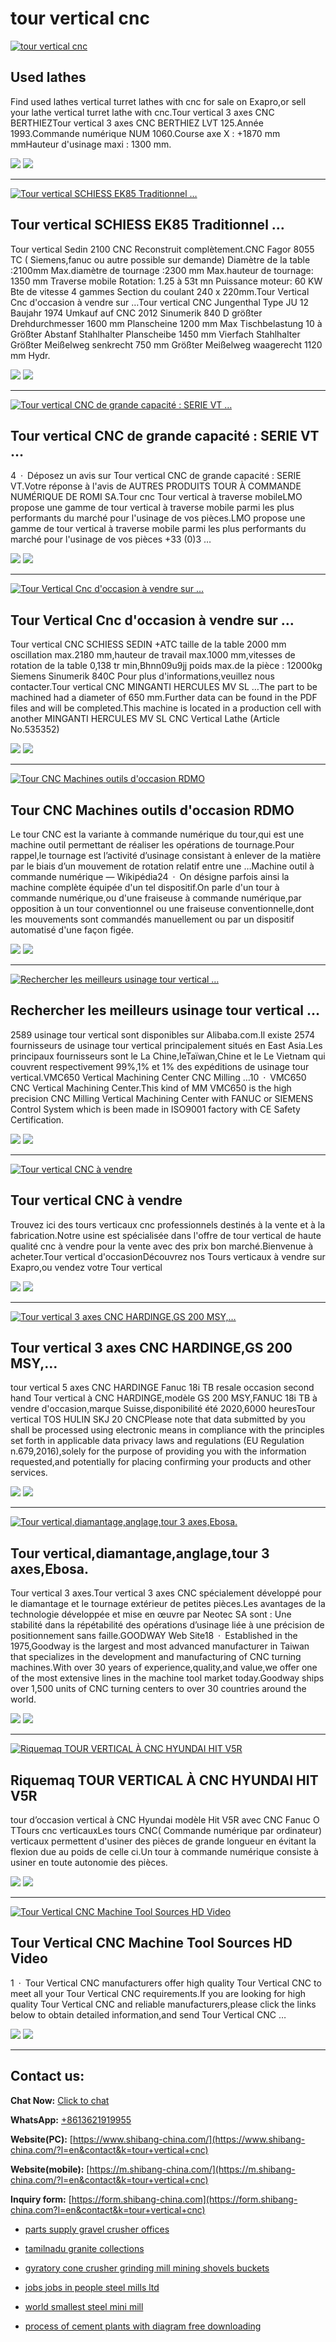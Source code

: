 # tour vertical cnc

<a href="https://swt.shibang-china.com/?l=en&img&k=tour+vertical+cnc" target="_blank">![tour vertical cnc](http://static.shibang-china.com/all-800x300/334.jpg)</a>

## Used lathes
Find used lathes vertical turret lathes with cnc for sale on Exapro,or sell your lathe vertical turret lathe with cnc.Tour vertical 3 axes CNC BERTHIEZTour vertical 3 axes CNC BERTHIEZ LVT 125.Ann&#233;e 1993.Commande num&#233;rique NUM 1060.Course axe X : +1870 mm mmHauteur d'usinage maxi : 1300 mm.


<a href="https://whatsapp.shibangsoft.com/WhatsApp.php" target="_blank" title="WhatsApp">![](http://static.shibang-china.com/icon/whatsapp.png)</a> <a href="https://swt.shibang-china.com/?l=en&icon&k=tour+vertical+cnc" target="_blank">![](http://static.shibang-china.com/icon/chat-en.png)</a>

---

<a href="https://swt.shibang-china.com/?l=en&img&k=tour+vertical+cnc" target="_blank">![Tour vertical SCHIESS EK85 Traditionnel …](http://static.shibang-china.com/all-800x300/674.jpg)</a>

## Tour vertical SCHIESS EK85 Traditionnel …
Tour vertical Sedin 2100 CNC Reconstruit compl&#232;tement.CNC Fagor 8055 TC ( Siemens,fanuc ou autre possible sur demande) Diam&#232;tre de la table :2100mm Max.diam&#232;tre de tournage :2300 mm Max.hauteur de tournage: 1350 mm Traverse mobile Rotation: 1.25 &#224; 53t mn Puissance moteur: 60 KW Bte de vitesse 4 gammes Section du coulant 240 x 220mm.Tour Vertical Cnc d'occasion &#224; vendre sur …Tour vertical CNC Jungenthal Type JU 12 Baujahr 1974 Umkauf auf CNC 2012 Sinumerik 840 D gr&#246;&#223;ter Drehdurchmesser 1600 mm Planscheine 1200 mm Max Tischbelastung 10 &#224; Gr&#246;&#223;ter Abstanf Stahlhalter Planscheibe 1450 mm Vierfach Stahlhalter Gr&#246;&#223;ter Mei&#223;elweg senkrecht 750 mm Gr&#246;&#223;ter Mei&#223;elweg waagerecht 1120 mm Hydr.


<a href="https://whatsapp.shibangsoft.com/WhatsApp.php" target="_blank" title="WhatsApp">![](http://static.shibang-china.com/icon/whatsapp.png)</a> <a href="https://swt.shibang-china.com/?l=en&icon&k=tour+vertical+cnc" target="_blank">![](http://static.shibang-china.com/icon/chat-en.png)</a>

---

<a href="https://swt.shibang-china.com/?l=en&img&k=tour+vertical+cnc" target="_blank">![Tour vertical CNC de grande capacit&#233; : SERIE VT …](http://static.shibang-china.com/all-800x300/327.jpg)</a>

## Tour vertical CNC de grande capacit&#233; : SERIE VT …
4&ensp;&#0183;&ensp;D&#233;posez un avis sur Tour vertical CNC de grande capacit&#233; : SERIE VT.Votre r&#233;ponse &#224; l'avis de AUTRES PRODUITS TOUR &#192; COMMANDE NUM&#201;RIQUE DE ROMI SA.Tour cnc Tour vertical &#224; traverse mobileLMO propose une gamme de tour vertical &#224; traverse mobile parmi les plus performants du march&#233; pour l'usinage de vos pi&#232;ces.LMO propose une gamme de tour vertical &#224; traverse mobile parmi les plus performants du march&#233; pour l'usinage de vos pi&#232;ces +33 (0)3 …


<a href="https://whatsapp.shibangsoft.com/WhatsApp.php" target="_blank" title="WhatsApp">![](http://static.shibang-china.com/icon/whatsapp.png)</a> <a href="https://swt.shibang-china.com/?l=en&icon&k=tour+vertical+cnc" target="_blank">![](http://static.shibang-china.com/icon/chat-en.png)</a>

---

<a href="https://swt.shibang-china.com/?l=en&img&k=tour+vertical+cnc" target="_blank">![Tour Vertical Cnc d'occasion &#224; vendre sur …](http://static.shibang-china.com/all-800x300/34.jpg)</a>

## Tour Vertical Cnc d'occasion &#224; vendre sur …
Tour vertical CNC SCHIESS SEDIN +ATC taille de la table 2000 mm oscillation max.2180 mm,hauteur de travail max.1000 mm,vitesses de rotation de la table 0,138 tr min,Bhnn09u9jj poids max.de la pi&#232;ce : 12000kg Siemens Sinumerik 840C Pour plus d'informations,veuillez nous contacter.Tour vertical CNC MINGANTI HERCULES MV SL …The part to be machined had a diameter of 650 mm.Further data can be found in the PDF files and will be completed.This machine is located in a production cell with another MINGANTI HERCULES MV SL CNC Vertical Lathe (Article No.535352)


<a href="https://whatsapp.shibangsoft.com/WhatsApp.php" target="_blank" title="WhatsApp">![](http://static.shibang-china.com/icon/whatsapp.png)</a> <a href="https://swt.shibang-china.com/?l=en&icon&k=tour+vertical+cnc" target="_blank">![](http://static.shibang-china.com/icon/chat-en.png)</a>

---

<a href="https://swt.shibang-china.com/?l=en&img&k=tour+vertical+cnc" target="_blank">![Tour CNC Machines outils d'occasion RDMO](http://static.shibang-china.com/all-800x300/1313.jpg)</a>

## Tour CNC Machines outils d'occasion RDMO
Le tour CNC est la variante &#224; commande num&#233;rique du tour,qui est une machine outil permettant de r&#233;aliser les op&#233;rations de tournage.Pour rappel,le tournage est l’activit&#233; d’usinage consistant &#224; enlever de la mati&#232;re par le biais d’un mouvement de rotation relatif entre une …Machine outil &#224; commande num&#233;rique — Wikip&#233;dia24&ensp;&#0183;&ensp;On d&#233;signe parfois ainsi la machine compl&#232;te &#233;quip&#233;e d'un tel dispositif.On parle d'un tour &#224; commande num&#233;rique,ou d'une fraiseuse &#224; commande num&#233;rique,par opposition &#224; un tour conventionnel ou une fraiseuse conventionnelle,dont les mouvements sont command&#233;s manuellement ou par un dispositif automatis&#233; d'une fa&#231;on fig&#233;e.


<a href="https://whatsapp.shibangsoft.com/WhatsApp.php" target="_blank" title="WhatsApp">![](http://static.shibang-china.com/icon/whatsapp.png)</a> <a href="https://swt.shibang-china.com/?l=en&icon&k=tour+vertical+cnc" target="_blank">![](http://static.shibang-china.com/icon/chat-en.png)</a>

---

<a href="https://swt.shibang-china.com/?l=en&img&k=tour+vertical+cnc" target="_blank">![Rechercher les meilleurs usinage tour vertical …](http://static.shibang-china.com/all-800x300/462.jpg)</a>

## Rechercher les meilleurs usinage tour vertical …
2589 usinage tour vertical sont disponibles sur Alibaba.com.Il existe 2574 fournisseurs de usinage tour vertical principalement situ&#233;s en East Asia.Les principaux fournisseurs sont le La Chine,leTa&#239;wan,Chine et le Le Vietnam qui couvrent respectivement 99%,1% et 1% des exp&#233;ditions de usinage tour vertical.VMC650 Vertical Machining Center CNC Milling …10&ensp;&#0183;&ensp;VMC650 CNC Vertical Machining Center.This kind of MM VMC650 is the high precision CNC Milling Vertical Machining Center with FANUC or SIEMENS Control System which is been made in ISO9001 factory with CE Safety Certification.


<a href="https://whatsapp.shibangsoft.com/WhatsApp.php" target="_blank" title="WhatsApp">![](http://static.shibang-china.com/icon/whatsapp.png)</a> <a href="https://swt.shibang-china.com/?l=en&icon&k=tour+vertical+cnc" target="_blank">![](http://static.shibang-china.com/icon/chat-en.png)</a>

---

<a href="https://swt.shibang-china.com/?l=en&img&k=tour+vertical+cnc" target="_blank">![Tour vertical CNC &#224; vendre](http://static.shibang-china.com/all-800x300/346.jpg)</a>

## Tour vertical CNC &#224; vendre
Trouvez ici des tours verticaux cnc professionnels destin&#233;s &#224; la vente et &#224; la fabrication.Notre usine est sp&#233;cialis&#233;e dans l'offre de tour vertical de haute qualit&#233; cnc &#224; vendre pour la vente avec des prix bon march&#233;.Bienvenue &#224; acheter.Tour vertical d'occasionD&#233;couvrez nos Tours verticaux &#224; vendre sur Exapro,ou vendez votre Tour vertical


<a href="https://whatsapp.shibangsoft.com/WhatsApp.php" target="_blank" title="WhatsApp">![](http://static.shibang-china.com/icon/whatsapp.png)</a> <a href="https://swt.shibang-china.com/?l=en&icon&k=tour+vertical+cnc" target="_blank">![](http://static.shibang-china.com/icon/chat-en.png)</a>

---

<a href="https://swt.shibang-china.com/?l=en&img&k=tour+vertical+cnc" target="_blank">![Tour vertical 3 axes CNC HARDINGE,GS 200 MSY,…](http://static.shibang-china.com/all-800x300/258.jpg)</a>

## Tour vertical 3 axes CNC HARDINGE,GS 200 MSY,…
tour vertical 5 axes CNC HARDINGE Fanuc 18i TB resale occasion second hand Tour vertical &#224; CNC HARDINGE,mod&#232;le GS 200 MSY,FANUC 18i TB &#224; vendre d'occasion,marque Suisse,disponibilit&#233; &#233;t&#233; 2020,6000 heuresTour vertical TOS HULIN SKJ 20 CNCPlease note that data submitted by you shall be processed using electronic means in compliance with the principles set forth in applicable data privacy laws and regulations (EU Regulation n.679,2016),solely for the purpose of providing you with the information requested,and potentially for placing confirming your products and other services.


<a href="https://whatsapp.shibangsoft.com/WhatsApp.php" target="_blank" title="WhatsApp">![](http://static.shibang-china.com/icon/whatsapp.png)</a> <a href="https://swt.shibang-china.com/?l=en&icon&k=tour+vertical+cnc" target="_blank">![](http://static.shibang-china.com/icon/chat-en.png)</a>

---

<a href="https://swt.shibang-china.com/?l=en&img&k=tour+vertical+cnc" target="_blank">![Tour vertical,diamantage,anglage,tour 3 axes,Ebosa.](http://static.shibang-china.com/all-800x300/542.jpg)</a>

## Tour vertical,diamantage,anglage,tour 3 axes,Ebosa.
Tour vertical 3 axes.Tour vertical 3 axes CNC sp&#233;cialement d&#233;velopp&#233; pour le diamantage et le tournage ext&#233;rieur de petites pi&#232;ces.Les avantages de la technologie d&#233;velopp&#233;e et mise en œuvre par Neotec SA sont : Une stabilit&#233; dans la r&#233;p&#233;tabilit&#233; des op&#233;rations d’usinage li&#233;e &#224; une pr&#233;cision de positionnement sans faille.GOODWAY Web Site18&ensp;&#0183;&ensp;Established in the 1975,Goodway is the largest and most advanced manufacturer in Taiwan that specializes in the development and manufacturing of CNC turning machines.With over 30 years of experience,quality,and value,we offer one of the most extensive lines in the machine tool market today.Goodway ships over 1,500 units of CNC turning centers to over 30 countries around the world.


<a href="https://whatsapp.shibangsoft.com/WhatsApp.php" target="_blank" title="WhatsApp">![](http://static.shibang-china.com/icon/whatsapp.png)</a> <a href="https://swt.shibang-china.com/?l=en&icon&k=tour+vertical+cnc" target="_blank">![](http://static.shibang-china.com/icon/chat-en.png)</a>

---

<a href="https://swt.shibang-china.com/?l=en&img&k=tour+vertical+cnc" target="_blank">![Riquemaq TOUR VERTICAL &#192; CNC HYUNDAI HIT V5R](http://static.shibang-china.com/all-800x300/3.jpg)</a>

## Riquemaq TOUR VERTICAL &#192; CNC HYUNDAI HIT V5R
tour d’occasion vertical &#224; CNC Hyundai mod&#232;le Hit V5R avec CNC Fanuc O TTours cnc verticauxLes tours CNC( Commande num&#233;rique par ordinateur) verticaux permettent d'usiner des pi&#232;ces de grande longueur en &#233;vitant la flexion due au poids de celle ci.Un tour &#224; commande num&#233;rique consiste &#224; usiner en toute autonomie des pi&#232;ces.


<a href="https://whatsapp.shibangsoft.com/WhatsApp.php" target="_blank" title="WhatsApp">![](http://static.shibang-china.com/icon/whatsapp.png)</a> <a href="https://swt.shibang-china.com/?l=en&icon&k=tour+vertical+cnc" target="_blank">![](http://static.shibang-china.com/icon/chat-en.png)</a>

---

<a href="https://swt.shibang-china.com/?l=en&img&k=tour+vertical+cnc" target="_blank">![Tour Vertical CNC Machine Tool Sources HD Video](http://static.shibang-china.com/all-800x300/713.jpg)</a>

## Tour Vertical CNC Machine Tool Sources HD Video
1&ensp;&#0183;&ensp;Tour Vertical CNC manufacturers offer high quality Tour Vertical CNC to meet all your Tour Vertical CNC requirements.If you are looking for high quality Tour Vertical CNC and reliable manufacturers,please click the links below to obtain detailed information,and send Tour Vertical CNC …

<a href="https://whatsapp.shibangsoft.com/WhatsApp.php" target="_blank" title="WhatsApp">![](http://static.shibang-china.com/icon/whatsapp.png)</a> <a href="https://swt.shibang-china.com/?l=en&icon&k=tour+vertical+cnc" target="_blank">![](http://static.shibang-china.com/icon/chat-en.png)</a>

---
## Contact us:

**Chat Now:** [Click to chat](https://swt.shibang-china.com?l=en&contact&k=tour+vertical+cnc)

**WhatsApp:**  [+8613621919955](https://whatsapp.shibangsoft.com/WhatsApp.php)

**Website(PC):** [https://www.shibang-china.com/](https://www.shibang-china.com/?l=en&contact&k=tour+vertical+cnc)

**Website(mobile):** [https://m.shibang-china.com/](https://m.shibang-china.com/?l=en&contact&k=tour+vertical+cnc)

**Inquiry form:** [https://form.shibang-china.com](https://form.shibang-china.com?l=en&contact&k=tour+vertical+cnc)

* [parts supply gravel crusher offices](../152/parts%20supply%20gravel%20crusher%20offices.md)

* [tamilnadu granite collections](../154/tamilnadu%20granite%20collections.md)

* [gyratory cone crusher grinding mill mining shovels buckets](../153/gyratory%20cone%20crusher%20grinding%20mill%20mining%20shovels%20buckets.md)

* [jobs jobs in people steel mills ltd](../153/jobs%20jobs%20in%20people%20steel%20mills%20ltd.md)

* [world smallest steel mini mill](../155/world%20smallest%20steel%20mini%20mill.md)

* [process of cement plants with diagram free downloading](../158/process%20of%20cement%20plants%20with%20diagram%20free%20downloading.md)
